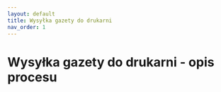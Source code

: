 ```yaml
---
layout: default
title: Wysyłka gazety do drukarni
nav_order: 1
---
```

# Wysyłka gazety do drukarni - opis procesu
